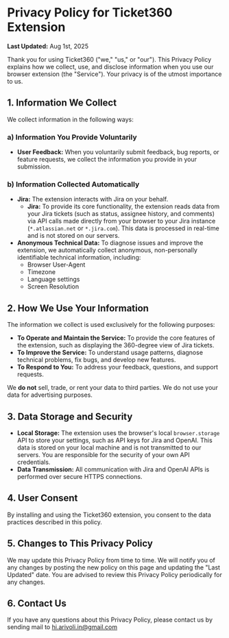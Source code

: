 # Privacy Policy for Ticket360 Extension

**Last Updated:** Aug 1st, 2025

Thank you for using Ticket360 ("we," "us," or "our"). This Privacy Policy explains how we collect, use, and disclose information when you use our browser extension (the "Service"). Your privacy is of the utmost importance to us.

## 1. Information We Collect

We collect information in the following ways:

### a) Information You Provide Voluntarily

- **User Feedback:** When you voluntarily submit feedback, bug reports, or feature requests, we collect the information you provide in your submission.

### b) Information Collected Automatically

- **Jira:** The extension interacts with Jira on your behalf.
  - **Jira:** To provide its core functionality, the extension reads data from your Jira tickets (such as status, assignee history, and comments) via API calls made directly from your browser to your Jira instance (`*.atlassian.net` or `*.jira.com`). This data is processed in real-time and is not stored on our servers.
- **Anonymous Technical Data:** To diagnose issues and improve the extension, we automatically collect anonymous, non-personally identifiable technical information, including:
  - Browser User-Agent
  - Timezone
  - Language settings
  - Screen Resolution

## 2. How We Use Your Information

The information we collect is used exclusively for the following purposes:

- **To Operate and Maintain the Service:** To provide the core features of the extension, such as displaying the 360-degree view of Jira tickets.
- **To Improve the Service:** To understand usage patterns, diagnose technical problems, fix bugs, and develop new features.
- **To Respond to You:** To address your feedback, questions, and support requests.

We **do not** sell, trade, or rent your data to third parties. We do not use your data for advertising purposes.

## 3. Data Storage and Security

- **Local Storage:** The extension uses the browser's local `browser.storage` API to store your settings, such as API keys for Jira and OpenAI. This data is stored on your local machine and is not transmitted to our servers. You are responsible for the security of your own API credentials.
- **Data Transmission:** All communication with Jira and OpenAI APIs is performed over secure HTTPS connections.

## 4. User Consent

By installing and using the Ticket360 extension, you consent to the data practices described in this policy.

## 5. Changes to This Privacy Policy

We may update this Privacy Policy from time to time. We will notify you of any changes by posting the new policy on this page and updating the "Last Updated" date. You are advised to review this Privacy Policy periodically for any changes.

## 6. Contact Us

If you have any questions about this Privacy Policy, please contact us by sending mail to hi.arivoli.in@gmail.com
